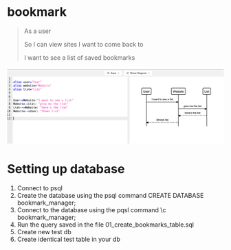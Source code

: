 # bookmark

>As a user
>
>So I can view sites I want to come back to
>
>I want to see a list of saved bookmarks

![Alt text](/dmimage.png?raw=true "Title")

# Setting up database
1. Connect to psql
2. Create the database using the psql command CREATE DATABASE bookmark_manager;
3. Connect to the database using the pqsl command \c bookmark_manager;
4. Run the query saved in the file 01_create_bookmarks_table.sql
5. Create new test db
6. Create identical test table in your db

